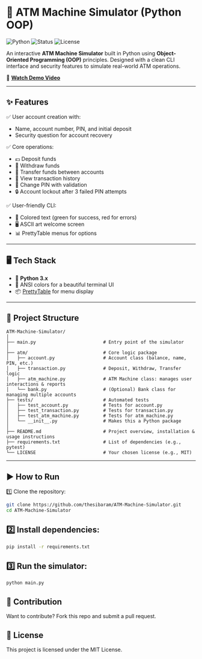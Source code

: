 # 🏦 ATM Machine Simulator (Python OOP)

![Python](https://img.shields.io/badge/Python-3.x-blue?logo=python)
![Status](https://img.shields.io/badge/Status-Completed-brightgreen?style=flat)
![License](https://img.shields.io/badge/License-MIT-yellow.svg)

An interactive **ATM Machine Simulator** built in Python using **Object-Oriented Programming (OOP)** principles. Designed with a clean CLI interface and security features to simulate real-world ATM operations.  

🎥 **[Watch Demo Video](https://your-demo-link-here)**

---

## ✨ Features
✅ User account creation with:
- Name, account number, PIN, and initial deposit  
- Security question for account recovery  

✅ Core operations:  
- 💵 Deposit funds  
- 💸 Withdraw funds  
- 🔄 Transfer funds between accounts  
- 🧾 View transaction history  
- 🔐 Change PIN with validation  
- 🔒 Account lockout after 3 failed PIN attempts  

✅ User-friendly CLI:
- 📜 Colored text (green for success, red for errors)  
- 🖥️ ASCII art welcome screen  
- 📊 PrettyTable menus for options  

---

## 🖥️ Tech Stack
- 🐍 **Python 3.x**  
- 🎨 ANSI colors for a beautiful terminal UI  
- 📦 [PrettyTable](https://pypi.org/project/prettytable/) for menu display  

---

## 📂 Project Structure

```bas
ATM-Machine-Simulator/
│
├── main.py                         # Entry point of the simulator
│
├── atm/                            # Core logic package
│   ├── account.py                  # Account class (balance, name, PIN, etc.)
│   ├── transaction.py              # Deposit, Withdraw, Transfer logic
│   ├── atm_machine.py              # ATM Machine class: manages user interactions & reports
│   └── bank.py                     # (Optional) Bank class for managing multiple accounts
├── tests/                          # Automated tests
│   ├── test_account.py             # Tests for account.py
│   ├── test_transaction.py         # Tests for transaction.py
│   ├── test_atm_machine.py         # Tests for atm_machine.py
│   └── __init__.py                 # Makes this a Python package
│
├── README.md                       # Project overview, installation & usage instructions
├── requirements.txt                # List of dependencies (e.g., pytest)
└── LICENSE                         # Your chosen license (e.g., MIT)
```
---

## ▶️ How to Run
1️⃣ Clone the repository:
```bash
git clone https://github.com/thesibaram/ATM-Machine-Simulator.git
cd ATM-Machine-Simulator
```
## 2️⃣ Install dependencies:
```bash
pip install -r requirements.txt
```
## 3️⃣ Run the simulator:
```bash
python main.py
```

## 🙌 Contribution
Want to contribute? Fork this repo and submit a pull request.

## 📜 License
This project is licensed under the MIT License.



